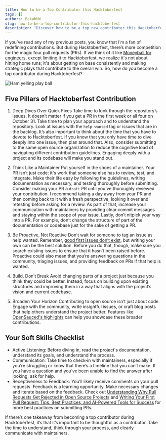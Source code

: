 ```yaml
---
title: How to be a Top Contributor this Hacktoberfest
tags: []
authors: BekahHW
slug: how-to-be-a-top-contributor-this-hacktoberfest
description: "Discover how to be a top new contributor this Hacktoberfest. "
---
```


If you’ve read any of my previous posts, you know that I’m a fan of redefining contributions. But during Hacktoberfest, there’s more competition for the magic four pull requests (PRs). If we think of it like [Moneyball for engineers](https://opensauced.pizza/blog/moneyball-for-engineers), except limiting it to Hacktoberfest, we realize it's not about hitting home runs; it's about getting on base consistently and making strategic plays that contribute to the overall win. So, how do you become a top contributor during Hacktoberfest? 

<!-- truncate -->

![Ham yelling play ball](https://media.giphy.com/media/QtoG24OvehcYUhf7mI/giphy.gif)

## Five Pillars of Hacktoberfest Contribution
1. Deep Dives Over Quick Fixes
Take time to look through the repository’s issues. It doesn’t matter if you get a PR in the first week or all four on October 31. Take time to plan your approach and to understand the repository. Look at issues with the `help wanted` tag or issues that are in the backlog. It’s also important to think about the time that you have to devote to Hacktoberfest. If you know that you only have time to dive deeply into one issue, then plan around that. Also, consider submitting to the same open source organization to reduce the cognitive load of navigating different contribution guidelines. Engaging deeply with a project and its codebase will make you stand out.

2. Think Like a Maintainer
Put yourself in the shoes of a maintainer. Your PR isn’t just code; it's work that someone else has to review, test, and integrate. Make their life easy by following the guidelines, writing documentation as necessary, and testing thoroughly before submitting. Consider making your PR a `draft` PR until you’ve thoroughly reviewed your contribution. I recommend taking a day away from your PR and then coming back to it with a fresh perspective, looking it over and retesting before asking for a review. As part of that, increase your communication with maintainers by providing clear commit messages and staying within the scope of your issue. Lastly, don’t nitpick your way into a PR. For example, don’t change the structure of part of the documentation or codebase just for the sake of getting a PR.

3. Be Proactive, Not Reactive
Don't wait for someone to tag an issue as help wanted. Remember, [good first issues don’t exist](https://opensauced.pizza/blog/good-first-issues-dont-exist), but writing your own can be the best solution. Before you do that, though, make sure you search existing issues to ensure that it hasn’t been raised before. Proactive could also mean that you’re answering questions in the community, triaging issues, and providing feedback on PRs if that help is wanted.

4. Build, Don’t Break
Avoid changing parts of a project just because you think they could be better. Instead, focus on building upon existing structures and improving them in a way that aligns with the project’s vision and current codebase.

5. Broaden Your Horizon
Contributing to open source isn’t just about code. Engage with the community, write insightful issues, or craft blog posts that help others understand the project better. Features like [OpenSauced's highlights](https://insights.opensauced.pizza/feed) can help you showcase these broader contributions.

## Your Soft Skills Checklist
- Active Listening: Before diving in, read the project's documentation, understand its goals, and understand the process. 
- Communication: Take time to check-in with maintainers, especially if you’re struggling or know that there’s a timeline that you can’t make. If you have a question and you’ve been unable to find the answer after looking, ask for help. 
- Receptiveness to Feedback: You’ll likely receive comments on your pull requests. Feedback is a learning opportunity. Make necessary changes and iterate based on the feedback. Check out  [Understanding Why Pull Requests Get Rejected in Open Source Projects](https://dev.to/opensauced/understanding-why-pull-requests-get-rejected-in-open-source-projects-1jd0) and [Writing Your First Pull Request: Tips, Best Practices, and AI-Powered Tools for Success](https://dev.to/opensauced/writing-your-first-pull-request-tips-best-practices-and-ai-powered-tools-for-success-3bg9) for more best practices on submitting PRs.

If there’s one takeaway from becoming a top contributor during Hacktoberfest, it’s that it’s important to be thoughtful as a contributor. Take the time to understand, think through your process, and clearly communicate with maintainers. 
